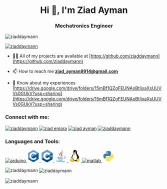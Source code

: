 
<h1 align="center">Hi 👋, I'm Ziad Ayman</h1>
<h3 align="center">Mechatronics Engineer</h3>


<p align="left"> <img src="https://komarev.com/ghpvc/?username=ziaddaymann&label=Profile%20views&color=0e75b6&style=flat" alt="ziaddaymann" /> </p>

<p align="left"> <a href="https://twitter.com/ziaddaymann" target="blank"><img src="https://img.shields.io/twitter/follow/ziaddaymann?logo=twitter&style=for-the-badge" alt="ziaddaymann" /></a> </p>

- 👨‍💻 All of my projects are available at [https://github.com/ziaddaymann](https://github.com/ziaddaymann)

- 📫 How to reach me **ziad_ayman9914@gmail.com**

- 📄 Know about my experiences [https://drive.google.com/drive/folders/15mBf1QZgFEUNAoBtIjxaXsUUVVs0GUkV?usp=sharing](https://drive.google.com/drive/folders/15mBf1QZgFEUNAoBtIjxaXsUUVVs0GUkV?usp=sharing)

<h3 align="left">Connect with me:</h3>
<p align="left">
<a href="https://twitter.com/ziaddaymann" target="blank"><img align="center" src="https://raw.githubusercontent.com/rahuldkjain/github-profile-readme-generator/master/src/images/icons/Social/twitter.svg" alt="ziaddaymann" height="30" width="40" /></a>
<a href="https://linkedin.com/in/ziad emara" target="blank"><img align="center" src="https://raw.githubusercontent.com/rahuldkjain/github-profile-readme-generator/master/src/images/icons/Social/linked-in-alt.svg" alt="ziad emara" height="30" width="40" /></a>
<a href="https://fb.com/ziad ayman" target="blank"><img align="center" src="https://raw.githubusercontent.com/rahuldkjain/github-profile-readme-generator/master/src/images/icons/Social/facebook.svg" alt="ziad ayman" height="30" width="40" /></a>
<a href="https://instagram.com/ziaddaymann" target="blank"><img align="center" src="https://raw.githubusercontent.com/rahuldkjain/github-profile-readme-generator/master/src/images/icons/Social/instagram.svg" alt="ziaddaymann" height="30" width="40" /></a>
</p>

<h3 align="left">Languages and Tools:</h3>
<p align="left"> <a href="https://www.arduino.cc/" target="_blank" rel="noreferrer"> <img src="https://cdn.worldvectorlogo.com/logos/arduino-1.svg" alt="arduino" width="40" height="40"/> </a> <a href="https://www.cprogramming.com/" target="_blank" rel="noreferrer"> <img src="https://raw.githubusercontent.com/devicons/devicon/master/icons/c/c-original.svg" alt="c" width="40" height="40"/> </a> <a href="https://www.w3schools.com/cpp/" target="_blank" rel="noreferrer"> <img src="https://raw.githubusercontent.com/devicons/devicon/master/icons/cplusplus/cplusplus-original.svg" alt="cplusplus" width="40" height="40"/> </a> <a href="https://www.java.com" target="_blank" rel="noreferrer"> <img src="https://raw.githubusercontent.com/devicons/devicon/master/icons/java/java-original.svg" alt="java" width="40" height="40"/> </a> <a href="https://www.linux.org/" target="_blank" rel="noreferrer"> <img src="https://raw.githubusercontent.com/devicons/devicon/master/icons/linux/linux-original.svg" alt="linux" width="40" height="40"/> </a> <a href="https://www.mathworks.com/" target="_blank" rel="noreferrer"> <img src="https://upload.wikimedia.org/wikipedia/commons/2/21/Matlab_Logo.png" alt="matlab" width="40" height="40"/> </a> <a href="https://www.python.org" target="_blank" rel="noreferrer"> <img src="https://raw.githubusercontent.com/devicons/devicon/master/icons/python/python-original.svg" alt="python" width="40" height="40"/> </a> </p>

<p><img align="left" src="https://github-readme-stats.vercel.app/api/top-langs?username=ziaddaymann&show_icons=true&locale=en&layout=compact" alt="ziaddaymann" /></p>

<p>&nbsp;<img align="center" src="https://github-readme-stats.vercel.app/api?username=ziaddaymann&show_icons=true&locale=en" alt="ziaddaymann" /></p>

<p><img align="center" src="https://github-readme-streak-stats.herokuapp.com/?user=ziaddaymann&" alt="ziaddaymann" /></p>

